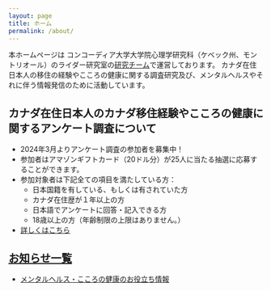 ```yaml
---
layout: page
title: ホーム
permalink: /about/
---
```


本ホームページは コンコーディア大学大学院心理学研究科（ケベック州、モントリオール）のライダー研究室の[研究チーム](https://acculturationproject.github.io/_posts/2024-02-20-deploy_member.md)で運営しております。
カナダ在住日本人の移住の経験やこころの健康に関する調査研究及び、メンタルヘルスやそれに伴う情報発信のために活動しています。

## カナダ在住日本人のカナダ移住経験やこころの健康に関するアンケート調査について
- 2024年3月よりアンケート調査の参加者を募集中！
- 参加者はアマゾンギフトカード（20ドル分）が25人に当たる抽選に応募することができます。
- 参加対象者は下記全ての項目を満たしている方：
  - 日本国籍を有している、もしくは有されていた方
  - カナダ在住歴が１年以上の方
  - 日本語でアンケートに回答・記入できる方
  - 18歳以上の方（年齢制限の上限はありません。）
- [詳しくはこちら](https://acculturationproject.github.io/misc/2024/02/19/websurvey_page.html)

## [お知らせ一覧](https://acculturationproject.github.io/)
- [メンタルヘルス・こころの健康のお役立ち情報](https://acculturationproject.github.io/misc/2024/02/19/mentalhealthinfo_page.html)


[jekyll-organization]: https://github.com/jekyll
